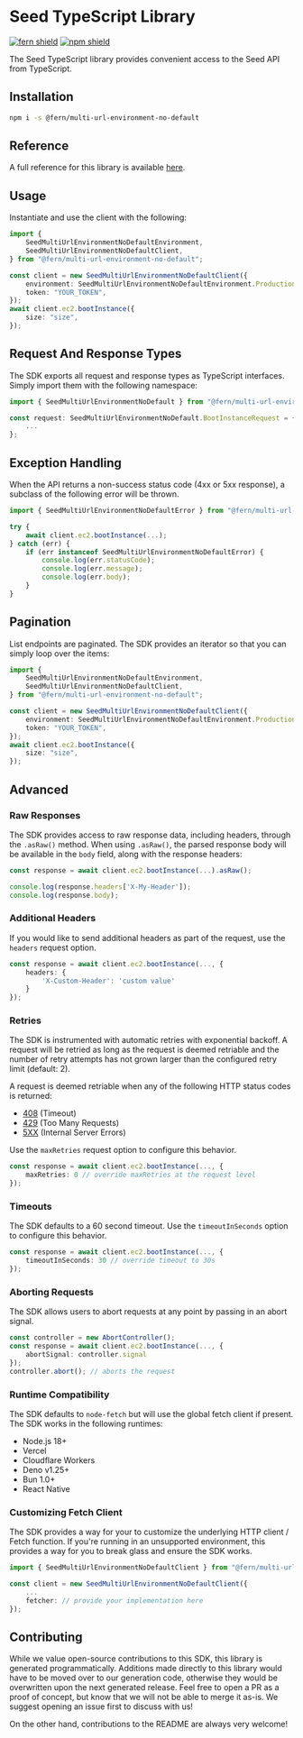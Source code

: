 # Seed TypeScript Library

[![fern shield](https://img.shields.io/badge/%F0%9F%8C%BF-Built%20with%20Fern-brightgreen)](https://buildwithfern.com?utm_source=github&utm_medium=github&utm_campaign=readme&utm_source=Seed%2FTypeScript)
[![npm shield](https://img.shields.io/npm/v/@fern/multi-url-environment-no-default)](https://www.npmjs.com/package/@fern/multi-url-environment-no-default)

The Seed TypeScript library provides convenient access to the Seed API from TypeScript.

## Installation

```sh
npm i -s @fern/multi-url-environment-no-default
```

## Reference

A full reference for this library is available [here](./reference.md).

## Usage

Instantiate and use the client with the following:

```typescript
import {
    SeedMultiUrlEnvironmentNoDefaultEnvironment,
    SeedMultiUrlEnvironmentNoDefaultClient,
} from "@fern/multi-url-environment-no-default";

const client = new SeedMultiUrlEnvironmentNoDefaultClient({
    environment: SeedMultiUrlEnvironmentNoDefaultEnvironment.Production,
    token: "YOUR_TOKEN",
});
await client.ec2.bootInstance({
    size: "size",
});
```

## Request And Response Types

The SDK exports all request and response types as TypeScript interfaces. Simply import them with the
following namespace:

```typescript
import { SeedMultiUrlEnvironmentNoDefault } from "@fern/multi-url-environment-no-default";

const request: SeedMultiUrlEnvironmentNoDefault.BootInstanceRequest = {
    ...
};
```

## Exception Handling

When the API returns a non-success status code (4xx or 5xx response), a subclass of the following error
will be thrown.

```typescript
import { SeedMultiUrlEnvironmentNoDefaultError } from "@fern/multi-url-environment-no-default";

try {
    await client.ec2.bootInstance(...);
} catch (err) {
    if (err instanceof SeedMultiUrlEnvironmentNoDefaultError) {
        console.log(err.statusCode);
        console.log(err.message);
        console.log(err.body);
    }
}
```

## Pagination

List endpoints are paginated. The SDK provides an iterator so that you can simply loop over the items:

```typescript
import {
    SeedMultiUrlEnvironmentNoDefaultEnvironment,
    SeedMultiUrlEnvironmentNoDefaultClient,
} from "@fern/multi-url-environment-no-default";

const client = new SeedMultiUrlEnvironmentNoDefaultClient({
    environment: SeedMultiUrlEnvironmentNoDefaultEnvironment.Production,
    token: "YOUR_TOKEN",
});
await client.ec2.bootInstance({
    size: "size",
});
```

## Advanced

### Raw Responses

The SDK provides access to raw response data, including headers, through the `.asRaw()` method. When using `.asRaw()`,
the parsed response body will be available in the `body` field, along with the response headers:

```typescript
const response = await client.ec2.bootInstance(...).asRaw();

console.log(response.headers['X-My-Header']);
console.log(response.body);
```

### Additional Headers

If you would like to send additional headers as part of the request, use the `headers` request option.

```typescript
const response = await client.ec2.bootInstance(..., {
    headers: {
        'X-Custom-Header': 'custom value'
    }
});
```

### Retries

The SDK is instrumented with automatic retries with exponential backoff. A request will be retried as long
as the request is deemed retriable and the number of retry attempts has not grown larger than the configured
retry limit (default: 2).

A request is deemed retriable when any of the following HTTP status codes is returned:

-   [408](https://developer.mozilla.org/en-US/docs/Web/HTTP/Status/408) (Timeout)
-   [429](https://developer.mozilla.org/en-US/docs/Web/HTTP/Status/429) (Too Many Requests)
-   [5XX](https://developer.mozilla.org/en-US/docs/Web/HTTP/Status/500) (Internal Server Errors)

Use the `maxRetries` request option to configure this behavior.

```typescript
const response = await client.ec2.bootInstance(..., {
    maxRetries: 0 // override maxRetries at the request level
});
```

### Timeouts

The SDK defaults to a 60 second timeout. Use the `timeoutInSeconds` option to configure this behavior.

```typescript
const response = await client.ec2.bootInstance(..., {
    timeoutInSeconds: 30 // override timeout to 30s
});
```

### Aborting Requests

The SDK allows users to abort requests at any point by passing in an abort signal.

```typescript
const controller = new AbortController();
const response = await client.ec2.bootInstance(..., {
    abortSignal: controller.signal
});
controller.abort(); // aborts the request
```

### Runtime Compatibility

The SDK defaults to `node-fetch` but will use the global fetch client if present. The SDK works in the following
runtimes:

-   Node.js 18+
-   Vercel
-   Cloudflare Workers
-   Deno v1.25+
-   Bun 1.0+
-   React Native

### Customizing Fetch Client

The SDK provides a way for your to customize the underlying HTTP client / Fetch function. If you're running in an
unsupported environment, this provides a way for you to break glass and ensure the SDK works.

```typescript
import { SeedMultiUrlEnvironmentNoDefaultClient } from "@fern/multi-url-environment-no-default";

const client = new SeedMultiUrlEnvironmentNoDefaultClient({
    ...
    fetcher: // provide your implementation here
});
```

## Contributing

While we value open-source contributions to this SDK, this library is generated programmatically.
Additions made directly to this library would have to be moved over to our generation code,
otherwise they would be overwritten upon the next generated release. Feel free to open a PR as
a proof of concept, but know that we will not be able to merge it as-is. We suggest opening
an issue first to discuss with us!

On the other hand, contributions to the README are always very welcome!

